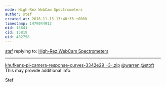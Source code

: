 ```yaml
---
node: High-Rez WebCam Spectrometers
author: stef
created_at: 2016-11-13 13:48:33 +0000
timestamp: 1479044913
nid: 13641
cid: 15819
uid: 482758
---
```




[stef](../profile/stef) replying to: [High-Rez WebCam Spectrometers](../notes/stoft/10-23-2016/high-rez-webcam-spectrometers)

----
<a href="https://publiclab.org/system/images/photos/000/018/831/original/khufkens-pi-camera-response-curves-3342e29_%283%29.zip"><i class="fa fa-file"></i> khufkens-pi-camera-response-curves-3342e29_-3-.zip</a>
[@warren](/profile/warren),[@stoft](/profile/stoft)
This may provide additional info.

Stef